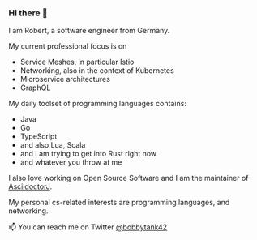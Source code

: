 ### Hi there 👋

I am Robert, a software engineer from Germany.

My current professional focus is on

* Service Meshes, in particular Istio
* Networking, also in the context of Kubernetes
* Microservice architectures
* GraphQL

My daily toolset of programming languages contains:

* Java
* Go
* TypeScript
* and also Lua, Scala
* and I am trying to get into Rust right now
* and whatever you throw at me

I also love working on Open Source Software and I am the maintainer of [AsciidoctorJ](https://github.com/asciidoctor/asciidoctorj).

My personal cs-related interests are programming languages, and networking. 

📫 You can reach me on Twitter [@bobbytank42](https://twitter.com/bobbytank42)

<!--
**robertpanzer/robertpanzer** is a ✨ _special_ ✨ repository because its `README.md` (this file) appears on your GitHub profile.

Here are some ideas to get you started:

- 🔭 I’m currently working on ...
- 🌱 I’m currently learning ...
- 👯 I’m looking to collaborate on ...
- 🤔 I’m looking for help with ...
- 💬 Ask me about ...
- 📫 How to reach me: ...
- 😄 Pronouns: ...
- ⚡ Fun fact: ...
-->
